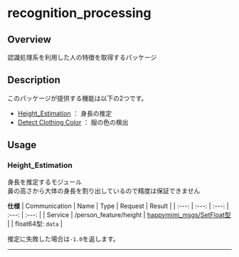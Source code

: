 # recognition_processing
## Overview
認識処理系を利用した人の特徴を取得するパッケージ  


## Description
このパッケージが提供する機能は以下の2つです。
- [Height_Estimation](https://github.com/KIT-Happy-Robot/happymimi_recognition/tree/master/person_feature_extraction#height_estimation) ： 身長の推定
- [Detect Clothing Color](https://github.com/KIT-Happy-Robot/happymimi_recognition/tree/master/person_feature_extraction#detect_clothing_color) ： 服の色の検出
  

## Usage
### Height_Estimation
身長を推定するモジュール  
鼻の高さから大体の身長を割り出しているので精度は保証できません  
  
**仕様**
| Communication | Name | Type | Request | Result |
| :---: | :---: | :---: | :---: | :---: |
| Service | /person_feature/height | [happymimi_msgs/SetFloat型](https://github.com/KIT-Happy-Robot/happymimi_robot/blob/develop/happymimi_msgs/srv/SetFloat.srv) |  | float64型: `data` |
  
推定に失敗した場合は`-1.0`を返します。  
  
---  
